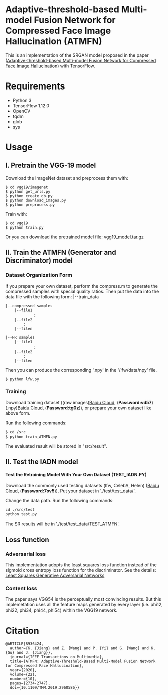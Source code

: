 # Adaptive-threshold-based Multi-model Fusion Network for Compressed Face Image Hallucination (ATMFN)

This is an implementation of the SRGAN model proposed in the paper
([Adaptive-threshold-based Multi-model Fusion Network for Compressed Face Image Hallucination](https://ieeexplore.ieee.org/document/8936424))
with TensorFlow.

# Requirements

- Python 3
- TensorFlow 1.12.0
- OpenCV
- tqdm
- glob
- sys

# Usage

## I. Pretrain the VGG-19 model

Download the ImageNet dataset and preprocess them with:

```
$ cd vgg19/imagenet
$ python get_urls.py
$ python create_db.py
$ python download_images.py
$ python preprocess.py
```

Train with:

```
$ cd vgg19
$ python train.py
```

Or you can download the pretrained model file:
[vgg19_model.tar.gz](
https://drive.google.com/open?id=0B-s6ok7B0V9vcXNfSzdjZ0lCc0k)


## II. Train the ATMFN (Generator and Discriminator) model

### Dataset Organization Form

If you prepare your own dataset, perform the compress.m to generate the compressed samples with special quality ratios. 
Then put the data into the data file with the following form:
|--train_data  

    |--compressed samples  
        |--file1
                ：  
        |--file2
            :
        |--filen
        
    |--HR samples
        |--file1
                ：  
        |--file2
            :
        |--filen

 
Then you can produce the corresponding '.npy' in the '/lfw/data/npy' file.
```
$ python lfw.py
```

### Training
Download training dataset ((raw images)[Baidu Cloud](https://pan.baidu.com/s/17pZDJ9QJLrp88CtZkRULow ), (**Password:vd57**) 
(.npy)[Baidu Cloud](https://pan.baidu.com/s/1hIG5321eDFAO8NvR_FnIyg), (**Password:tg0z**)), 
or prepare your own dataset like above form.

Run the following commands:
```
$ cd /src
$ python train_ATMFN.py
```

The evaluated result will be stored in "src/result".


## II. Test the IADN model 

####  Test the Retraining Model With Your Own Dataset (TEST_IADN.PY)
Download the commonly used testing datasets (lfw, CelebA, Helen) ([Baidu Cloud](https://pan.baidu.com/s/1MdWf_isUfRKdK66mNcqIow ), (**Password:7ov5**)).
Put your dataset in './test/test_data/'.

Change the data path. Run the following commands:
```
cd ./src/test
python test.py
```
The SR results will be in './test/test_data/TEST_ATMFN'.



## Loss function

### Adversarial loss 

This implementation adopts the least squares loss function instead 
of the sigmoid cross entropy loss function for the discriminator.
See the details: [Least Squares Generative Adversarial Networks](
https://arxiv.org/abs/1611.04076)

### Content loss

The paper says VGG54 is the perceptually most convincing results.
But this implemetation uses all the feature maps generated by every layer
(i.e. phi12, phi22, phi34, phi44, phi54) within the VGG19 network.

# Citation
```
@ARTICLE{8936424,
  author={K. {Jiang} and Z. {Wang} and P. {Yi} and G. {Wang} and K. {Gu} and J. {Jiang}},
  journal={IEEE Transactions on Multimedia}, 
  title={ATMFN: Adaptive-Threshold-Based Multi-Model Fusion Network for Compressed Face Hallucination}, 
  year={2020},
  volume={22},
  number={10},
  pages={2734-2747},
  doi={10.1109/TMM.2019.2960586}}
```

